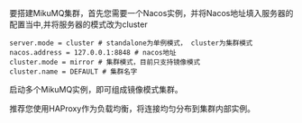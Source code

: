 要搭建MikuMQ集群，首先您需要一个Nacos实例，并将Nacos地址填入服务器的配置当中,并将服务器的模式改为cluster

```properties
server.mode = cluster # standalone为单例模式， cluster为集群模式
nacos.address = 127.0.0.1:8848 # nacos地址
cluster.mode = mirror # 集群模式，目前只支持镜像模式
cluster.name = DEFAULT # 集群名字
```

启动多个MikuMQ实例，即可组成镜像模式集群。

推荐您使用HAProxy作为负载均衡，将连接均匀分布到集群内部实例。
